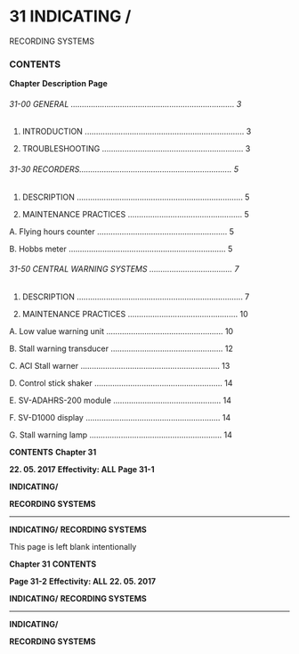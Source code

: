 # 31 INDICATING /
 RECORDING SYSTEMS

### CONTENTS

**Chapter** **Description** **Page**

###### 31-00 GENERAL ......................................................................... 3

1. INTRODUCTION ....................................................................... 3

2. TROUBLESHOOTING ............................................................... 3

###### 31-30 RECORDERS.................................................................... 5

1. DESCRIPTION .......................................................................... 5

2. MAINTENANCE PRACTICES ................................................... 5

A. Flying hours counter .......................................................... 5

B. Hobbs meter ...................................................................... 5

###### 31-50 CENTRAL WARNING SYSTEMS ..................................... 7

1. DESCRIPTION .......................................................................... 7

2. MAINTENANCE PRACTICES ................................................. 10

A. Low value warning unit .................................................... 10

B. Stall warning transducer .................................................. 12

C. ACI Stall warner .............................................................. 13

D. Control stick shaker ......................................................... 14

E. SV-ADAHRS-200 module ................................................ 14

F. SV-D1000 display ............................................................ 14

G. Stall warning lamp ........................................................... 14

**CONTENTS** **Chapter 31**

**22. 05. 2017** **Effectivity: ALL** **Page 31-1**


**INDICATING/**

**RECORDING SYSTEMS**


-----

**INDICATING/**
**RECORDING SYSTEMS**

This page is left blank intentionally

**Chapter 31** **CONTENTS**

**Page 31-2** **Effectivity: ALL** **22. 05. 2017**


**INDICATING/**
**RECORDING SYSTEMS**


-----

**INDICATING/**

**RECORDING SYSTEMS**

